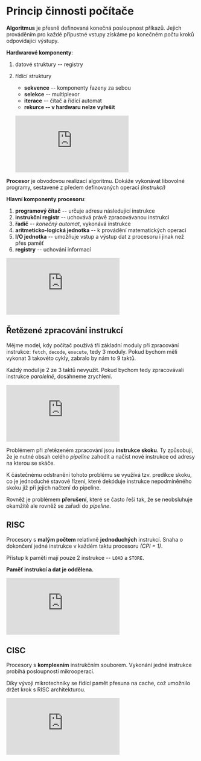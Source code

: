 # Princip činnosti počítače

**Algoritmus** je přesně definovaná konečná posloupnost příkazů. Jejich prováděním pro každé přípustné vstupy získáme po konečném počtu kroků odpovídající výstupy.

**Hardwarové komponenty**:

1) datové struktury -- registry
2) řídící struktury

   - **sekvence** -- komponenty řazeny za sebou
   - **selekce** -- multiplexor
   - **iterace** -- čítač a řídící automat
   - **rekurce -- v hardwaru nelze vyřešit**
    
   ![řídící struktury](http://szz.g6.cz/lib/exe/fetch.php?cache=&media=temata:07-princip_cinnosti_pocitace:ridici_struktury.jpeg)

**Procesor** je obvodovou realizací algoritmu. Dokáže vykonávat libovolné programy, sestavené z předem definovaných operací *(instrukcí)*

**Hlavní komponenty procesoru**:

1) **programový čítač** -- určuje adresu následující instrukce
2) **instrukční registr** -- uchovává právě zpracovávanou instrukci
3) **řadič** -- *konečný automat*, vykonává instrukce
4) **aritmeticko-logická jednotka** -- k provádění matematických operací
5) **I/O jednotka** -- umožňuje vstup a výstup dat z procesoru i jinak než přes paměť
6) **registry** -- uchování informací

![vykonání instrukce](http://szz.g6.cz/lib/exe/fetch.php?cache=&media=temata:07-princip_cinnosti_pocitace:procesor.jpeg)

## Řetězené zpracování instrukcí

Mějme model, kdy počítač používá tři základní moduly při zpracování instrukce: `fetch`, `decode`, `execute`, tedy 3 moduly. Pokud bychom měli vykonat 3 takovéto cykly, zabralo by nám to 9 taktů.

Každý modul je 2 ze 3 taktů nevyužit. Pokud bychom tedy zpracovávali instrukce *paralelně*, dosáhneme zrychlení.

![řetězené zpracování instrukcí](http://szz.g6.cz/lib/exe/fetch.php?cache=&media=temata:07-princip_cinnosti_pocitace:cykly_procesoru.png)

Problémem při zřetězeném zpracování jsou **instrukce skoku**. Ty způsobují, že je nutné obsah celého *pipeline* zahodit a načíst nové instrukce od adresy na kterou se skáče.

K částečnému odstranění tohoto problému se využívá tzv. predikce skoku, co je jednoduché stavové řízení, které dekóduje instrukce nepodmíněného skoku již při jejich načtení do pipeline. 

Rovněž je problémem **přerušení**, které se často řeší tak, že se neobsluhuje okamžitě ale rovněž se zařadí do *pipeline*.

## RISC

Procesory s **malým počtem** relativně **jednoduchých** instrukcí. Snaha o dokončení jedné instrukce v každém taktu procesoru *(CPI = 1)*.

Přístup k paměti mají pouze 2 instrukce -- `LOAD` a `STORE`.

**Paměť instrukcí a dat je oddělena.**

![risc](http://szz.g6.cz/lib/exe/fetch.php?cache=&media=temata:07-princip_cinnosti_pocitace:risc.jpg)

## CISC

Procesory s **komplexním** instrukčním souborem. Vykonání jedné instrukce probíhá posloupností mikrooperací.

Díky vývoji mikrotechniky se řídící pamět přesuna na cache, což umožnilo držet krok s RISC architekturou.

![cisc](http://szz.g6.cz/lib/exe/fetch.php?cache=&media=temata:07-princip_cinnosti_pocitace:procesor_cisc.gif)
